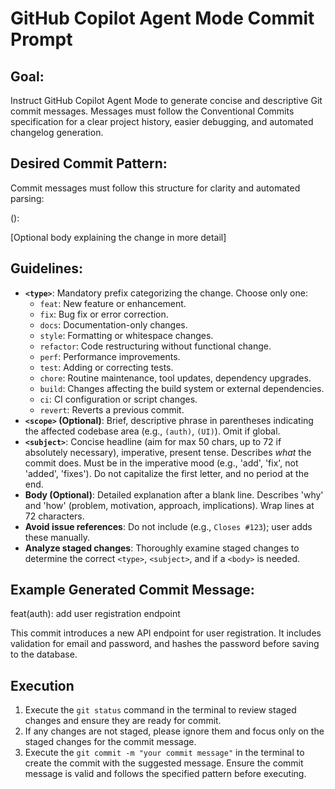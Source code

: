 # GitHub Copilot Agent Mode Commit Prompt

## Goal:

Instruct GitHub Copilot Agent Mode to generate concise and descriptive Git commit messages. Messages must follow the Conventional Commits specification for a clear project history, easier debugging, and automated changelog generation.

## Desired Commit Pattern:

Commit messages must follow this structure for clarity and automated parsing:

():

[Optional body explaining the change in more detail]

## Guidelines:

- **`<type>`**: Mandatory prefix categorizing the change. Choose only one:
  - `feat`: New feature or enhancement.
  - `fix`: Bug fix or error correction.
  - `docs`: Documentation-only changes.
  - `style`: Formatting or whitespace changes.
  - `refactor`: Code restructuring without functional change.
  - `perf`: Performance improvements.
  - `test`: Adding or correcting tests.
  - `chore`: Routine maintenance, tool updates, dependency upgrades.
  - `build`: Changes affecting the build system or external dependencies.
  - `ci`: CI configuration or script changes.
  - `revert`: Reverts a previous commit.
- **`<scope>` (Optional)**: Brief, descriptive phrase in parentheses indicating the affected codebase area (e.g., `(auth)`, `(UI)`). Omit if global.
- **`<subject>`**: Concise headline (aim for max 50 chars, up to 72 if absolutely necessary), imperative, present tense. Describes _what_ the commit does. Must be in the imperative mood (e.g., 'add', 'fix', not 'added', 'fixes'). Do not capitalize the first letter, and no period at the end.
- **Body (Optional)**: Detailed explanation after a blank line. Describes 'why' and 'how' (problem, motivation, approach, implications). Wrap lines at 72 characters.
- **Avoid issue references**: Do not include (e.g., `Closes #123`); user adds these manually.
- **Analyze staged changes**: Thoroughly examine staged changes to determine the correct `<type>`, `<subject>`, and if a `<body>` is needed.

## Example Generated Commit Message:

feat(auth): add user registration endpoint

This commit introduces a new API endpoint for user registration.
It includes validation for email and password, and hashes the password before saving to the database.

## Execution

1. Execute the `git status` command in the terminal to review staged changes and ensure they are ready for commit.
2. If any changes are not staged, please ignore them and focus only on the staged changes for the commit message.
3. Execute the `git commit -m "your commit message"` in the terminal to create the commit with the suggested message. Ensure the commit message is valid and follows the specified pattern before executing.
